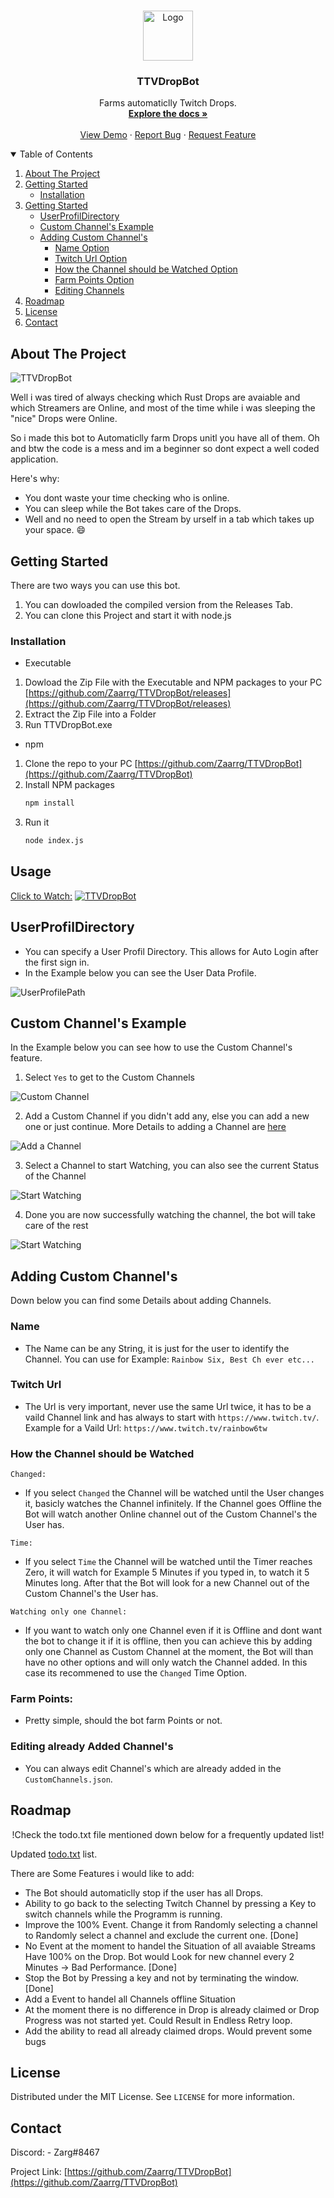 



<!-- PROJECT SHIELDS -->
<!--
*** I'm using markdown "reference style" links for readability.
*** Reference links are enclosed in brackets [ ] instead of parentheses ( ).
*** See the bottom of this document for the declaration of the reference variables
*** for contributors-url, forks-url, etc. This is an optional, concise syntax you may use.
*** https://www.markdownguide.org/basic-syntax/#reference-style-links
-->


<!-- PROJECT LOGO -->
<br />
<p align="center">
  <a href="https://github.com/Zaarrg/TTVDropBot/README.md">
    <img src="twitch.ico" alt="Logo" width="80" height="80">
  </a>

  <h3 align="center">TTVDropBot</h3>

  <p align="center">
    Farms automaticlly Twitch Drops.
    <br />
    <a href="#about-the-project"><strong>Explore the docs »</strong></a>
    <br />
    <br />
    <a href="http://www.youtube.com/watch?v=1K81IqelmtI">View Demo</a>
    ·
    <a href="https://github.com/Zaarrg/TTVDropBot/issues">Report Bug</a>
    ·
    <a href="https://github.com/Zaarrg/TTVDropBot/issues">Request Feature</a>
  </p>
</p>



<!-- TABLE OF CONTENTS -->
<details open="open">
  <summary>Table of Contents</summary>
  <ol>
    <li>
      <a href="#about-the-project">About The Project</a>
    </li>
    <li>
      <a href="#getting-started">Getting Started</a>
      <ul>
        <li><a href="#installation">Installation</a></li>
      </ul>
    </li>
        <li>
      <a href="#usage">Getting Started</a>
      <ul>
        <li><a href="#UserProfilDirectory">UserProfilDirectory</a></li>
        <li><a href="#custom-channels-example">Custom Channel's Example</a></li>
        <li>
          <a href="#adding-custom-channels">Adding Custom Channel's</a>
          <ul>
            <li><a href="#Name">Name Option</a></li>
            <li><a href="#Twitch-Url">Twitch Url Option</a></li>
            <li><a href="#How-the-Channel-should-be-Watched">How the Channel should be Watched Option</a></li>
            <li><a href="#Farm-Points">Farm Points Option</a></li>
            <li><a href="#editing-already-added-channels">Editing Channels</a></li>
          </ul>
        </li>
      </ul>
    </li>
    <li><a href="#roadmap">Roadmap</a></li>
    <li><a href="#license">License</a></li>
    <li><a href="#contact">Contact</a></li>
  </ol>
</details>



<!-- ABOUT THE PROJECT -->
## About The Project

![TTVDropBot](https://i.imgur.com/aHaY9la.jpg "TTVDropBot")

Well i was tired of always checking which Rust Drops are avaiable and which Streamers are Online, and most of the time while i was sleeping the "nice" Drops were Online.

So i made this bot to Automaticlly farm Drops unitl you have all of them. Oh and btw the code is a mess and im a beginner so dont expect a well coded application.

Here's why:
* You dont waste your time checking who is online.
* You can sleep while the Bot takes care of the Drops.
* Well and no need to open the Stream by urself in a tab which takes up your space. :smile:





<!-- GETTING STARTED -->
## Getting Started

There are two ways you can use this bot.
1. You can dowloaded the compiled version from the Releases Tab.
2. You can clone this Project and start it with node.js

### Installation

* Executable
1. Dowload the Zip File with the Executable and NPM packages to your PC [https://github.com/Zaarrg/TTVDropBot/releases](https://github.com/Zaarrg/TTVDropBot/releases)
2. Extract the Zip File into a Folder
3. Run TTVDropBot.exe


* npm
1. Clone the repo to your PC [https://github.com/Zaarrg/TTVDropBot](https://github.com/Zaarrg/TTVDropBot)
2. Install NPM packages
   ```sh
   npm install
   ```
3. Run it
   ```sh
   node index.js
   ```




<!-- USAGE EXAMPLES -->
## Usage

[Click to Watch:](http://www.youtube.com/watch?v=1K81IqelmtI)
[![TTVDropBot](https://i.imgur.com/c5eOxWF.png)](http://www.youtube.com/watch?v=1K81IqelmtI "TTVDropBot for Rust")


## UserProfilDirectory

- You can specify a User Profil Directory. This allows for Auto Login after the first sign in.  
- In the Example below you can see the User Data Profile.

![UserProfilePath](https://i.imgur.com/9D4LlXT.png)

## Custom Channel's Example

In the Example below you can see how to use the Custom Channel's feature.

1. Select `Yes` to get to the Custom Channels
 
![Custom Channel](https://i.imgur.com/6DB4u1X.png)

2. Add a Custom Channel if you didn't add any, else you can add a new one or just continue. More Details to adding a Channel are [here](          https://github.com/Zaarrg/TTVDropBot#adding-custom-channels)

![Add a Channel](https://i.imgur.com/0XoB7uD.png)

3. Select a Channel to start Watching, you can also see the current Status of the Channel 

![Start Watching](https://i.imgur.com/bli9yeL.png)

4. Done you are now successfully watching the channel, the bot will take care of the rest 

![Start Watching](https://i.imgur.com/r2skvhZ.png)


## Adding Custom Channel's

Down below you can find some Details about adding Channels.

### Name
- The Name can be any String, it is just for the user to identify the Channel. You can use for Example: `Rainbow Six, Best Ch ever etc...`

### Twitch Url
- The Url is very important, never use the same Url twice, it has to be a vaild Channel link and has always to start with `https://www.twitch.tv/`. Example for a Vaild Url: `https://www.twitch.tv/rainbow6tw`

### How the Channel should be Watched
`Changed:`
- If you select `Changed` the Channel will be watched until the User changes it, basicly watches the Channel infinitely. If the Channel goes Offline the Bot will watch another Online channel out of the Custom Channel's the User has.

`Time: `
- If you select `Time` the Channel will be watched until the Timer reaches Zero, it will watch for Example 5 Minutes if you typed in, to watch it 5 Minutes long. After that the Bot will look for a new Channel out of the Custom Channel's the User has.

`Watching only one Channel: `
- If you want to watch only one Channel even if it is Offline and dont want the bot to change it if it is offline, then you can achieve this by adding only one Channel as Custom Channel at the moment, the Bot will than have no other options and will only watch the Channel added. In this case its recommened to use the `Changed` Time Option.

### Farm Points:
- Pretty simple, should the bot farm Points or not.

### Editing already Added Channel's
- You can always edit Channel's which are already added in the `CustomChannels.json`.

<!-- ROADMAP -->
## Roadmap

<p align="center">!Check the todo.txt file mentioned down below for a frequently updated list!</p>

Updated [todo.txt](https://github.com/Zaarrg/TTVDropBot/blob/main/src/todo) list.

There are Some Features i would like to add:
* The Bot should automaticlly stop if the user has all Drops.
* Ability to go back to the selecting Twitch Channel by pressing a Key to switch channels while the Programm is running.
* Improve the 100% Event. Change it from Randomly selecting a channel to Randomly select a channel and exclude the current one. [Done] 
* No Event at the moment to handel the Situation of all avaiable Streams Have 100% on the Drop. Bot would Look for new channel every 2 Minutes -> Bad Performance. [Done]
* Stop the Bot by Pressing a key and not by terminating the window. [Done]
* Add a Event to handel all Channels offline Situation
* At the moment there is no difference in Drop is already claimed or Drop Progress was not started yet. Could Result in Endless Retry loop.
* Add the ability to read all already claimed drops. Would prevent some bugs


<!-- LICENSE -->
## License

Distributed under the MIT License. See `LICENSE` for more information.



<!-- CONTACT -->
## Contact

Discord: - Zarg#8467

Project Link: [https://github.com/Zaarrg/TTVDropBot](https://github.com/Zaarrg/TTVDropBot)


